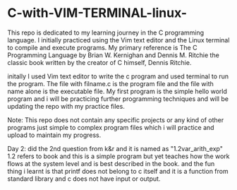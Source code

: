 # C-with-VIM-TERMINAL-linux-
This repo is dedicated to my learning journey in the C programming language. I initially practiced using the Vim text editor and the Linux terminal to compile and execute programs. My primary reference is The C Programming Language by Brian W. Kernighan and Dennis M. Ritchie  the classic book written by the creator of C himself, Dennis Ritchie.

initally I used Vim text editor to write the c program and used terminal to run the program. The file with filname.c is the program file and the file with name <filename> alone is the executable file.
My first program is the simple hello world program and i will be practicing further programming techniques and will be updating the repo with my practice files.

Note: This repo does not contain any specific projects or any kind of other programs just simple to complex program files which i will practice and upload to maintain my progress.



Day 2: 
did the 2nd question from k&r and it is named as "1.2var_arith_exp" 1.2 refers to book and this is a simple program but yet teaches how the work flows at the system level and is best described in the book. and the fun thing i learnt is that printf does not belong to c itself and it is a function from standard library and c  does not have input or output. 

